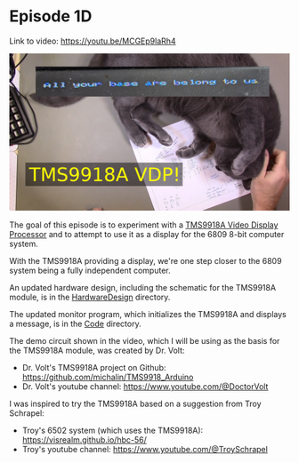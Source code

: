 # Episode 1D

Link to video: <https://youtu.be/MCGEp9laRh4>

![Cute cat picture](img/Thumbnail.png)

The goal of this episode is to experiment with a
[TMS9918A Video Display Processor](https://en.wikipedia.org/wiki/TMS9918)
and to attempt to use it as a display for the 6809 8-bit computer system.

With the TMS9918A providing a display, we're one step closer to the
6809 system being a fully independent computer.

An updated hardware design, including the schematic for the TMS9918A 
module, is in the [HardwareDesign](HardwareDesign) directory.

The updated monitor program, which initializes the TMS9918A and
displays a message, is in the [Code](Code) directory.

The demo circuit shown in the video, which I will be using as the
basis for the TMS9918A module, was created by Dr. Volt:

* Dr. Volt's TMS9918A project on Github: <https://github.com/michalin/TMS9918_Arduino>
* Dr. Volt's youtube channel: <https://www.youtube.com/@DoctorVolt>

I was inspired to try the TMS9918A based on a suggestion from
Troy Schrapel:

* Troy's 6502 system (which uses the TMS9918A): <https://visrealm.github.io/hbc-56/>
* Troy's youtube channel: <https://www.youtube.com/@TroySchrapel>
